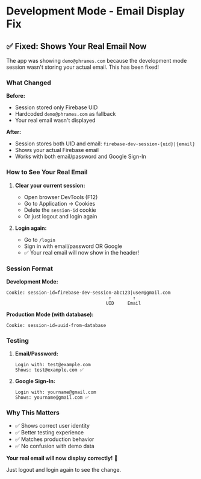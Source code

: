 # Development Mode - Email Display Fix

## ✅ Fixed: Shows Your Real Email Now

The app was showing `demo@phrames.com` because the development mode session wasn't storing your actual email. This has been fixed!

### What Changed

**Before:**
- Session stored only Firebase UID
- Hardcoded `demo@phrames.com` as fallback
- Your real email wasn't displayed

**After:**
- Session stores both UID and email: `firebase-dev-session-{uid}|{email}`
- Shows your actual Firebase email
- Works with both email/password and Google Sign-In

### How to See Your Real Email

1. **Clear your current session:**
   - Open browser DevTools (F12)
   - Go to Application → Cookies
   - Delete the `session-id` cookie
   - Or just logout and login again

2. **Login again:**
   - Go to `/login`
   - Sign in with email/password OR Google
   - ✅ Your real email will now show in the header!

### Session Format

**Development Mode:**
```
Cookie: session-id=firebase-dev-session-abc123|user@gmail.com
                                      ↑        ↑
                                     UID     Email
```

**Production Mode (with database):**
```
Cookie: session-id=uuid-from-database
```

### Testing

1. **Email/Password:**
   ```
   Login with: test@example.com
   Shows: test@example.com ✅
   ```

2. **Google Sign-In:**
   ```
   Login with: yourname@gmail.com
   Shows: yourname@gmail.com ✅
   ```

### Why This Matters

- ✅ Shows correct user identity
- ✅ Better testing experience
- ✅ Matches production behavior
- ✅ No confusion with demo data

**Your real email will now display correctly!** 🎉

Just logout and login again to see the change.